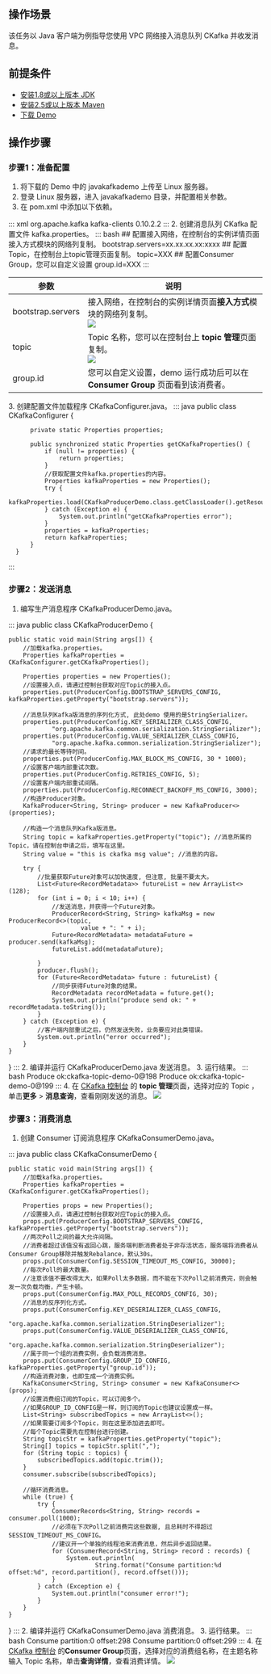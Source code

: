 ## 操作场景

该任务以 Java 客户端为例指导您使用 VPC 网络接入消息队列 CKafka 并收发消息。

## 前提条件

- [安装1.8或以上版本 JDK](https://www.oracle.com/java/technologies/javase-downloads.html)
- [安装2.5或以上版本 Maven](http://maven.apache.org/download.cgi#)
- [下载 Demo](https://github.com/TencentCloud/ckafka-sdk-demo/tree/main/javakafkademo/VPC)

## 操作步骤

### 步骤1：准备配置

1. 将下载的 Demo 中的 javakafkademo 上传至 Linux 服务器。
2. 登录 Linux 服务器，进入 javakafkademo 目录，并配置相关参数。
  1. 在 pom.xml 中添加以下依赖。 
<dx-codeblock>
:::  xml
      <dependency>
          <groupId>org.apache.kafka</groupId>
          <artifactId>kafka-clients</artifactId>
          <version>0.10.2.2</version>
      </dependency>
:::
</dx-codeblock>
   2. 创建消息队列 CKafka 配置文件 kafka.properties。
<dx-codeblock>
:::  bash
      ## 配置接入网络，在控制台的实例详情页面接入方式模块的网络列复制。
      bootstrap.servers=xx.xx.xx.xx:xxxx
      ## 配置Topic，在控制台上topic管理页面复制。
      topic=XXX
      ## 配置Consumer Group，您可以自定义设置
      group.id=XXX
:::
</dx-codeblock>
<table>
    <thead>
    <tr>
        <th>参数</th>
        <th>说明</th>
    </tr>
    </thead>
    <tbody>
    <tr>
        <td>bootstrap.servers</td>
        <td>接入网络，在控制台的实例详情页面<strong>接入方式</strong>模块的网络列复制。<br><img
                src="https://main.qcloudimg.com/raw/88b29cffdf22e3a0309916ea715057a1.png" referrerpolicy="no-referrer">
        </td>
    </tr>
    <tr>
        <td>topic</td>
        <td>Topic 名称，您可以在控制台上 <strong>topic 管理</strong>页面复制。<br><img
                src="https://main.qcloudimg.com/raw/e7d353c89bbb204303501e8366f59d2c.png" referrerpolicy="no-referrer">
        </td>
    </tr>
    <tr>
        <td>group.id</td>
        <td>您可以自定义设置，demo 运行成功后可以在 <strong>Consumer Group</strong> 页面看到该消费者。</td>
    </tr>
    </tbody>
</table>
3. 创建配置文件加载程序 CKafkaConfigurer.java。 
<dx-codeblock>
:::  java
      public class CKafkaConfigurer {
      
          private static Properties properties;
      
          public synchronized static Properties getCKafkaProperties() {
              if (null != properties) {
                  return properties;
              }
              //获取配置文件kafka.properties的内容。
              Properties kafkaProperties = new Properties();
              try {
                  kafkaProperties.load(CKafkaProducerDemo.class.getClassLoader().getResourceAsStream("kafka.properties"));
              } catch (Exception e) {
                  System.out.println("getCKafkaProperties error");
              }
              properties = kafkaProperties;
              return kafkaProperties;
          }
      }  
:::
</dx-codeblock>


### 步骤2：发送消息

1. 编写生产消息程序 CKafkaProducerDemo.java。
<dx-codeblock>
:::  java
public class CKafkaProducerDemo {

    public static void main(String args[]) {
        //加载kafka.properties。
        Properties kafkaProperties = CKafkaConfigurer.getCKafkaProperties();

        Properties properties = new Properties();
        //设置接入点，请通过控制台获取对应Topic的接入点。
        properties.put(ProducerConfig.BOOTSTRAP_SERVERS_CONFIG, kafkaProperties.getProperty("bootstrap.servers"));

        //消息队列Kafka版消息的序列化方式, 此处demo 使用的是StringSerializer。
        properties.put(ProducerConfig.KEY_SERIALIZER_CLASS_CONFIG,
                "org.apache.kafka.common.serialization.StringSerializer");
        properties.put(ProducerConfig.VALUE_SERIALIZER_CLASS_CONFIG,
                "org.apache.kafka.common.serialization.StringSerializer");
        //请求的最长等待时间。
        properties.put(ProducerConfig.MAX_BLOCK_MS_CONFIG, 30 * 1000);
        //设置客户端内部重试次数。
        properties.put(ProducerConfig.RETRIES_CONFIG, 5);
        //设置客户端内部重试间隔。
        properties.put(ProducerConfig.RECONNECT_BACKOFF_MS_CONFIG, 3000);
        //构造Producer对象。
        KafkaProducer<String, String> producer = new KafkaProducer<>(properties);

        //构造一个消息队列Kafka版消息。
        String topic = kafkaProperties.getProperty("topic"); //消息所属的Topic，请在控制台申请之后，填写在这里。
        String value = "this is ckafka msg value"; //消息的内容。

        try {
            //批量获取Future对象可以加快速度, 但注意, 批量不要太大。
            List<Future<RecordMetadata>> futureList = new ArrayList<>(128);
            for (int i = 0; i < 10; i++) {
                //发送消息，并获得一个Future对象。
                ProducerRecord<String, String> kafkaMsg = new ProducerRecord<>(topic,
                        value + ": " + i);
                Future<RecordMetadata> metadataFuture = producer.send(kafkaMsg);
                futureList.add(metadataFuture);

            }
            producer.flush();
            for (Future<RecordMetadata> future : futureList) {
                //同步获得Future对象的结果。
                RecordMetadata recordMetadata = future.get();
                System.out.println("produce send ok: " + recordMetadata.toString());
            }
        } catch (Exception e) {
            //客户端内部重试之后，仍然发送失败，业务要应对此类错误。
            System.out.println("error occurred");
        }
    }
}
:::
</dx-codeblock>
2. 编译并运行 CKafkaProducerDemo.java 发送消息。
3. 运行结果。
<dx-codeblock>
:::  bash
Produce ok:ckafka-topic-demo-0@198
Produce ok:ckafka-topic-demo-0@199
:::
</dx-codeblock>
4. 在 [CKafka 控制台](https://console.cloud.tencent.com/ckafka) 的 **topic 管理**页面，选择对应的 Topic ，单击**更多** > **消息查询**，查看刚刚发送的消息。
   ![](https://main.qcloudimg.com/raw/ec5fbf218cf50ff3d760be15f6331867.png)


### 步骤3：消费消息

1. 创建 Consumer 订阅消息程序 CKafkaConsumerDemo.java。
<dx-codeblock>
:::  java
public class CKafkaConsumerDemo {

    public static void main(String args[]) {
        //加载kafka.properties。
        Properties kafkaProperties = CKafkaConfigurer.getCKafkaProperties();

        Properties props = new Properties();
        //设置接入点，请通过控制台获取对应Topic的接入点。
        props.put(ProducerConfig.BOOTSTRAP_SERVERS_CONFIG, kafkaProperties.getProperty("bootstrap.servers"));
        //两次Poll之间的最大允许间隔。
        //消费者超过该值没有返回心跳，服务端判断消费者处于非存活状态，服务端将消费者从Consumer Group移除并触发Rebalance，默认30s。
        props.put(ConsumerConfig.SESSION_TIMEOUT_MS_CONFIG, 30000);
        //每次Poll的最大数量。
        //注意该值不要改得太大，如果Poll太多数据，而不能在下次Poll之前消费完，则会触发一次负载均衡，产生卡顿。
        props.put(ConsumerConfig.MAX_POLL_RECORDS_CONFIG, 30);
        //消息的反序列化方式。
        props.put(ConsumerConfig.KEY_DESERIALIZER_CLASS_CONFIG,
                "org.apache.kafka.common.serialization.StringDeserializer");
        props.put(ConsumerConfig.VALUE_DESERIALIZER_CLASS_CONFIG,
                "org.apache.kafka.common.serialization.StringDeserializer");
        //属于同一个组的消费实例，会负载消费消息。
        props.put(ConsumerConfig.GROUP_ID_CONFIG, kafkaProperties.getProperty("group.id"));
        //构造消费对象，也即生成一个消费实例。
        KafkaConsumer<String, String> consumer = new KafkaConsumer<>(props);
        //设置消费组订阅的Topic，可以订阅多个。
        //如果GROUP_ID_CONFIG是一样，则订阅的Topic也建议设置成一样。
        List<String> subscribedTopics = new ArrayList<>();
        //如果需要订阅多个Topic，则在这里添加进去即可。
        //每个Topic需要先在控制台进行创建。
        String topicStr = kafkaProperties.getProperty("topic");
        String[] topics = topicStr.split(",");
        for (String topic : topics) {
            subscribedTopics.add(topic.trim());
        }
        consumer.subscribe(subscribedTopics);

        //循环消费消息。
        while (true) {
            try {
                ConsumerRecords<String, String> records = consumer.poll(1000);
                //必须在下次Poll之前消费完这些数据, 且总耗时不得超过SESSION_TIMEOUT_MS_CONFIG。
                //建议开一个单独的线程池来消费消息，然后异步返回结果。
                for (ConsumerRecord<String, String> record : records) {
                    System.out.println(
                            String.format("Consume partition:%d offset:%d", record.partition(), record.offset()));
                }
            } catch (Exception e) {
                System.out.println("consumer error!");
            }
        }
    }
}
:::
</dx-codeblock>
2. 编译并运行 CKafkaConsumerDemo.java 消费消息。
3. 运行结果。
<dx-codeblock>
:::  bash
Consume partition:0 offset:298
Consume partition:0 offset:299
:::
</dx-codeblock>
4. 在  [CKafka 控制台](https://console.cloud.tencent.com/ckafka) 的**Consumer Group**页面，选择对应的消费组名称，在主题名称输入 Topic 名称，单击**查询详情**，查看消费详情。
   ![](https://main.qcloudimg.com/raw/27775267907600f4ff759e6a197195ee.png)
